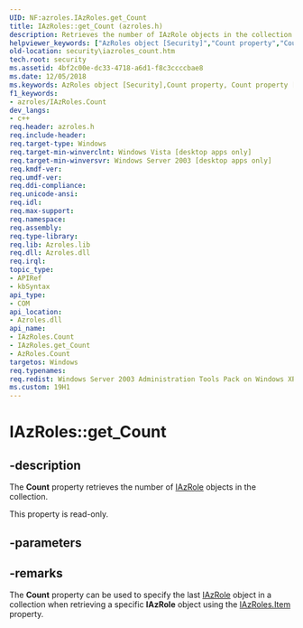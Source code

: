 ```yaml
---
UID: NF:azroles.IAzRoles.get_Count
title: IAzRoles::get_Count (azroles.h)
description: Retrieves the number of IAzRole objects in the collection.
helpviewer_keywords: ["AzRoles object [Security]","Count property","Count property [Security]","Count property [Security]","AzRoles object","Count property [Security]","IAzRoles interface","IAzRoles interface [Security]","Count property","IAzRoles.Count","IAzRoles.get_Count","IAzRoles::Count","IAzRoles::get_Count","azroles/IAzRoles::Count","azroles/IAzRoles::get_Count","get_Count","security.iazroles_count"]
old-location: security\iazroles_count.htm
tech.root: security
ms.assetid: 4bf2c00e-dc33-4718-a6d1-f8c3ccccbae8
ms.date: 12/05/2018
ms.keywords: AzRoles object [Security],Count property, Count property [Security], Count property [Security],AzRoles object, Count property [Security],IAzRoles interface, IAzRoles interface [Security],Count property, IAzRoles.Count, IAzRoles.get_Count, IAzRoles::Count, IAzRoles::get_Count, azroles/IAzRoles::Count, azroles/IAzRoles::get_Count, get_Count, security.iazroles_count
f1_keywords:
- azroles/IAzRoles.Count
dev_langs:
- c++
req.header: azroles.h
req.include-header: 
req.target-type: Windows
req.target-min-winverclnt: Windows Vista [desktop apps only]
req.target-min-winversvr: Windows Server 2003 [desktop apps only]
req.kmdf-ver: 
req.umdf-ver: 
req.ddi-compliance: 
req.unicode-ansi: 
req.idl: 
req.max-support: 
req.namespace: 
req.assembly: 
req.type-library: 
req.lib: Azroles.lib
req.dll: Azroles.dll
req.irql: 
topic_type:
- APIRef
- kbSyntax
api_type:
- COM
api_location:
- Azroles.dll
api_name:
- IAzRoles.Count
- IAzRoles.get_Count
- AzRoles.Count
targetos: Windows
req.typenames: 
req.redist: Windows Server 2003 Administration Tools Pack on Windows XP
ms.custom: 19H1
---
```


# IAzRoles::get_Count


## -description


The <b>Count</b> property retrieves the number of <a href="https://docs.microsoft.com/windows/desktop/api/azroles/nn-azroles-iazrole">IAzRole</a> objects in the collection.

This property is read-only.


## -parameters


## -remarks



The <b>Count</b> property can be used to specify the last <a href="https://docs.microsoft.com/windows/desktop/api/azroles/nn-azroles-iazrole">IAzRole</a> object in a collection when retrieving a specific <b>IAzRole</b> object using the  <a href="https://docs.microsoft.com/windows/desktop/api/azroles/nf-azroles-iazroles-get_item">IAzRoles.Item</a> property.



